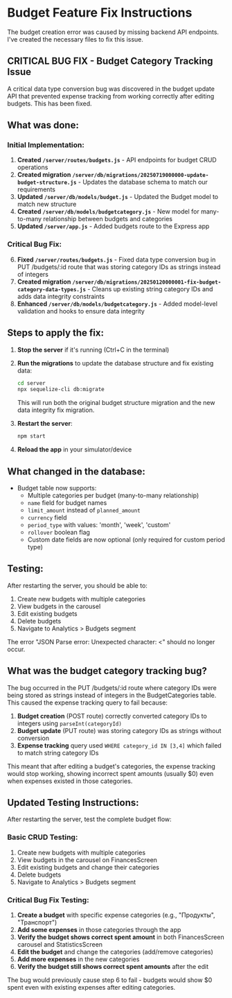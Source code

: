 # Budget Feature Fix Instructions

The budget creation error was caused by missing backend API endpoints. I've created the necessary files to fix this issue.

## CRITICAL BUG FIX - Budget Category Tracking Issue

A critical data type conversion bug was discovered in the budget update API that prevented expense tracking from working correctly after editing budgets. This has been fixed.

## What was done:

### Initial Implementation:
1. **Created `/server/routes/budgets.js`** - API endpoints for budget CRUD operations
2. **Created migration `/server/db/migrations/20250719000000-update-budget-structure.js`** - Updates the database schema to match our requirements
3. **Updated `/server/db/models/budget.js`** - Updated the Budget model to match new structure
4. **Created `/server/db/models/budgetcategory.js`** - New model for many-to-many relationship between budgets and categories
5. **Updated `/server/app.js`** - Added budgets route to the Express app

### Critical Bug Fix:
6. **Fixed `/server/routes/budgets.js`** - Fixed data type conversion bug in PUT /budgets/:id route that was storing category IDs as strings instead of integers
7. **Created migration `/server/db/migrations/20250120000001-fix-budget-category-data-types.js`** - Cleans up existing string category IDs and adds data integrity constraints
8. **Enhanced `/server/db/models/budgetcategory.js`** - Added model-level validation and hooks to ensure data integrity

## Steps to apply the fix:

1. **Stop the server** if it's running (Ctrl+C in the terminal)

2. **Run the migrations** to update the database structure and fix existing data:
   ```bash
   cd server
   npx sequelize-cli db:migrate
   ```
   
   This will run both the original budget structure migration and the new data integrity fix migration.

3. **Restart the server**:
   ```bash
   npm start
   ```

4. **Reload the app** in your simulator/device

## What changed in the database:

- Budget table now supports:
  - Multiple categories per budget (many-to-many relationship)
  - `name` field for budget names
  - `limit_amount` instead of `planned_amount`
  - `currency` field
  - `period_type` with values: 'month', 'week', 'custom'
  - `rollover` boolean flag
  - Custom date fields are now optional (only required for custom period type)

## Testing:

After restarting the server, you should be able to:
1. Create new budgets with multiple categories
2. View budgets in the carousel
3. Edit existing budgets
4. Delete budgets
5. Navigate to Analytics > Budgets segment

The error "JSON Parse error: Unexpected character: <" should no longer occur.

## What was the budget category tracking bug?

The bug occurred in the PUT /budgets/:id route where category IDs were being stored as strings instead of integers in the BudgetCategories table. This caused the expense tracking query to fail because:

1. **Budget creation** (POST route) correctly converted category IDs to integers using `parseInt(categoryId)`
2. **Budget update** (PUT route) was storing category IDs as strings without conversion
3. **Expense tracking** query used `WHERE category_id IN [3,4]` which failed to match string category IDs

This meant that after editing a budget's categories, the expense tracking would stop working, showing incorrect spent amounts (usually $0) even when expenses existed in those categories.

## Updated Testing Instructions:

After restarting the server, test the complete budget flow:

### Basic CRUD Testing:
1. Create new budgets with multiple categories
2. View budgets in the carousel on FinancesScreen
3. Edit existing budgets and change their categories
4. Delete budgets
5. Navigate to Analytics > Budgets segment

### Critical Bug Fix Testing:
1. **Create a budget** with specific expense categories (e.g., "Продукты", "Транспорт")
2. **Add some expenses** in those categories through the app
3. **Verify the budget shows correct spent amount** in both FinancesScreen carousel and StatisticsScreen
4. **Edit the budget** and change the categories (add/remove categories)
5. **Add more expenses** in the new categories
6. **Verify the budget still shows correct spent amounts** after the edit

The bug would previously cause step 6 to fail - budgets would show $0 spent even with existing expenses after editing categories.
